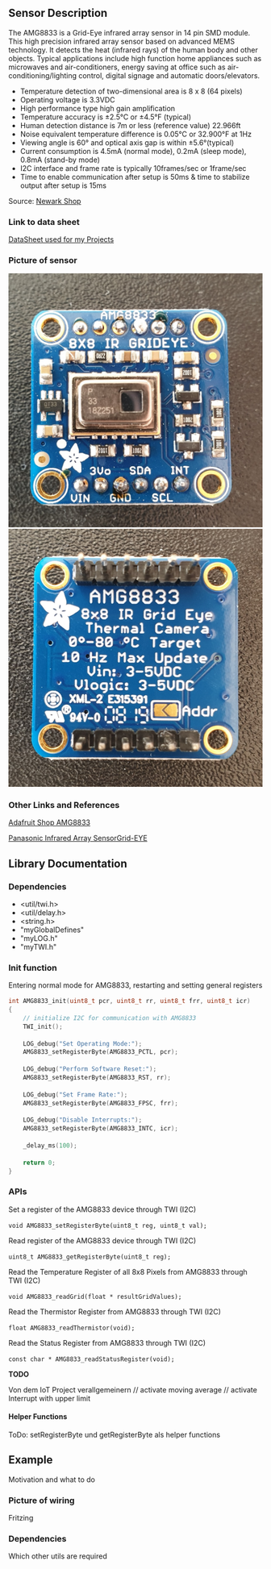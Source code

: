 ## Sensor Description
The AMG8833 is a Grid-Eye infrared array sensor in 14 pin SMD module. This high precision infrared 
array sensor based on advanced MEMS technology. It detects the heat (infrared rays) of the human body
and other objects. Typical applications include high function home appliances such as microwaves 
and air-conditioners, energy saving at office such as air-conditioning/lighting control, digital 
signage and automatic doors/elevators.

- Temperature detection of two-dimensional area is 8 x 8 (64 pixels)
- Operating voltage is 3.3VDC
- High performance type high gain amplification
- Temperature accuracy is ±2.5°C or ±4.5°F (typical)
- Human detection distance is 7m or less (reference value) 22.966ft
- Noise equivalent temperature difference is 0.05°C or 32.900°F at 1Hz
- Viewing angle is 60° and optical axis gap is within ±5.6°(typical)
- Current consumption is 4.5mA (normal mode), 0.2mA (sleep mode), 0.8mA (stand-by mode)
- I2C interface and frame rate is typically 10frames/sec or 1frame/sec
- Time to enable communication after setup is 50ms & time to stabilize output after setup is 15ms

Source: [Newark Shop](https://www.newark.com/panasonic/amg8833/temperature-sensor-ir-2-5deg-c/dp/05AC7504?mckv=My7ydwSy_dc|pcrid|76965866888829|plid||kword|amg8833|match|bp|slid||&msclkid=b65d706b36cc132e1dce2d811d0851c9&CMP=KNC-BUSA-SKU-MDC)


### Link to data sheet
[DataSheet used for my Projects](https://github.com/michelheil/Arduino/lib/myAMG8833/datasheet)

### Picture of sensor
![AMG8833_Front][front] ![AMG8833_Back][back]

[front]: https://github.com/michelheil/Arduino/blob/master/lib/myAMG8833/pictures/AMG8833_Front.jpg "AMG8833_Front"
[back]: https://github.com/michelheil/Arduino/blob/master/lib/myAMG8833/pictures/AMG8833_Back.jpg "AMG8833_Back"

### Other Links and References
[Adafruit Shop AMG8833](https://www.adafruit.com/product/3538)

[Panasonic Infrared Array SensorGrid-EYE](http://industrial.panasonic.com/cdbs/www-data/pdf/ADI8000/ADI8000C66.pdf)


## Library Documentation

### Dependencies
* <util/twi.h>
* <util/delay.h>
* <string.h>
* "myGlobalDefines"
* "myLOG.h"
* "myTWI.h"

### Init function
Entering normal mode for AMG8833, restarting and setting general registers

```c
int AMG8833_init(uint8_t pcr, uint8_t rr, uint8_t frr, uint8_t icr)
{
    // initialize I2C for communication with AMG8833
    TWI_init();

    LOG_debug("Set Operating Mode:");
    AMG8833_setRegisterByte(AMG8833_PCTL, pcr);

    LOG_debug("Perform Software Reset:");
    AMG8833_setRegisterByte(AMG8833_RST, rr);
    
    LOG_debug("Set Frame Rate:");
    AMG8833_setRegisterByte(AMG8833_FPSC, frr);

    LOG_debug("Disable Interrupts:");
    AMG8833_setRegisterByte(AMG8833_INTC, icr);

    _delay_ms(100);

    return 0;
}
```


### APIs
Set a register of the AMG8833 device through TWI (I2C)

```void AMG8833_setRegisterByte(uint8_t reg, uint8_t val);```

Read register of the AMG8833 device through TWI (I2C)

```uint8_t AMG8833_getRegisterByte(uint8_t reg);```

Read the Temperature Register of all 8x8 Pixels from AMG8833 through TWI (I2C)

```void AMG8833_readGrid(float * resultGridValues);```

Read the Thermistor Register from AMG8833 through TWI (I2C)

```float AMG8833_readThermistor(void);```

Read the Status Register from AMG8833 through TWI (I2C)

```const char * AMG8833_readStatusRegister(void);```


**TODO**

Von dem IoT Project verallgemeinern
// activate moving average
// activate Interrupt with upper limit


#### Helper Functions
ToDo: setRegisterByte und getRegisterByte als helper functions 


## Example
Motivation and what to do
### Picture of wiring
Fritzing
### Dependencies
Which other utils are required
